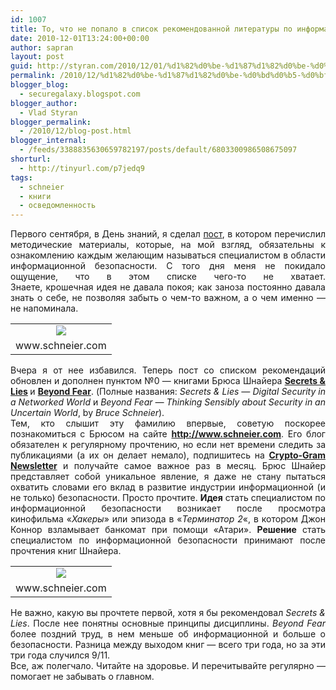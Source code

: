 ```yaml
---
id: 1007
title: То, что не попало в список рекомендованной литературы по информационной безопасности
date: 2010-12-01T13:24:00+00:00
author: sapran
layout: post
guid: http://styran.com/2010/12/01/%d1%82%d0%be-%d1%87%d1%82%d0%be-%d0%bd%d0%b5-%d0%bf%d0%be%d0%bf%d0%b0%d0%bb%d0%be-%d0%b2-%d1%81%d0%bf%d0%b8%d1%81%d0%be%d0%ba-%d1%80%d0%b5%d0%ba%d0%be%d0%bc%d0%b5%d0%bd%d0%b4%d0%be%d0%b2%d0%b0%d0%bd/
permalink: /2010/12/%d1%82%d0%be-%d1%87%d1%82%d0%be-%d0%bd%d0%b5-%d0%bf%d0%be%d0%bf%d0%b0%d0%bb%d0%be-%d0%b2-%d1%81%d0%bf%d0%b8%d1%81%d0%be%d0%ba-%d1%80%d0%b5%d0%ba%d0%be%d0%bc%d0%b5%d0%bd%d0%b4%d0%be%d0%b2%d0%b0%d0%bd/
blogger_blog:
  - securegalaxy.blogspot.com
blogger_author:
  - Vlad Styran
blogger_permalink:
  - /2010/12/blog-post.html
blogger_internal:
  - /feeds/3388835630659782197/posts/default/6803300986508675097
shorturl:
  - http://tinyurl.com/p7jedq9
tags:
  - schneier
  - книги
  - осведомленность
---
```

<div style="text-align: justify;">
  Первого сентября, в День знаний, я сделал <a href="http://securegalaxy.blogspot.com/2010/09/blog-post.html">пост</a>, в котором перечислил методические&nbsp;материалы, которые, на мой взгляд, обязательны к ознакомлению каждым&nbsp;желающим&nbsp;называться специалистом в области информационной безопасности. С того дня меня не покидало ощущение, что в этом списке чего-то не&nbsp;хватает. Знаете,&nbsp;крошечная&nbsp;идея не давала покоя; как заноза постоянно давала знать о себе, не позволяя забыть о чем-то важном, а о чем именно &#8212; не напоминала.
</div>

<table cellpadding="5" cellspacing="0" style="float: left; text-align: left;">
  <tr>
    <td style="text-align: center;">
      <a href="https://www.schneier.com/book-sandl.html" style="margin-left: auto; margin-right: auto;"><img border="0" src="https://www.schneier.com/images/cover-sandl-200h.jpg" /></a>
    </td>
  </tr>
  
  <tr>
    <td style="text-align: center;">
      www.schneier.com
    </td>
  </tr>
</table>

<div style="text-align: justify;">
  Вчера я от нее избавился. Теперь пост со списком рекомендаций обновлен и дополнен пунктом №0 &#8212;&nbsp;книгами&nbsp;Брюса Шнайера&nbsp;<a href="https://www.schneier.com/book-sandl.html"><b>Secrets & Lies</b></a><b> </b>и <a href="https://www.schneier.com/book-beyondfear.html"><b>Beyond Fear</b></a>. (Полные названия:&nbsp;<i>Secrets & Lies &#8212;&nbsp;Digital Security in a Networked World </i>и&nbsp;<i>Beyond Fear &#8212;&nbsp;Thinking Sensibly about Security in an Uncertain World</i>, by <i>Bruce Schneier</i>).
</div>

<div style="text-align: justify;">
  Тем, кто слышит эту фамилию впервые, советую поскорее познакомиться с Брюсом на сайте <a href="http://www.schneier.com/"><b>http://www.schneier.com</b></a>. Его блог обязателен к регулярному прочтению, но если нет времени следить за публикациями (а их он делает немало), подпишитесь на <a href="https://www.schneier.com/crypto-gram.html"><b>Crypto-Gram Newsletter</b></a> и получайте самое важное раз в месяц.&nbsp;Брюс Шнайер представляет собой&nbsp;уникальное явление, я даже не стану пытаться охватить словами его вклад в развитие индустрии информационной&nbsp;(и не только) безопасности.&nbsp;Просто&nbsp;прочтите.&nbsp;<b>Идея</b> стать специалистом по информационной безопасности возникает после просмотра кинофильма &#171;<i>Хакеры</i>&#187; или эпизода в &#171;<i>Терминатор 2</i>&#171;, в котором Джон Коннор взламывает банкомат при помощи &#171;Атари&#187;. <b>Решение</b> стать специалистом по информационной безопасности принимают после прочтения книг Шнайера.
</div>

<table cellpadding="5" cellspacing="0" style="float: right; text-align: right;">
  <tr>
    <td style="text-align: center;">
      <a href="https://www.schneier.com/book-beyondfear.html" style="clear: right; margin-bottom: 1em; margin-left: auto; margin-right: auto;"><img border="0" src="https://www.schneier.com/images/cover-beyondfear-150h.jpg" /></a>
    </td>
  </tr>
  
  <tr>
    <td style="text-align: center;">
      www.schneier.com
    </td>
  </tr>
</table>

<div style="text-align: justify;">
  Не важно, какую вы прочтете первой, хотя я бы рекомендовал <i>Secrets & Lies</i>. После нее понятны основные принципы дисциплины. <i>Beyond Fear</i> более поздний труд, в нем меньше об информационной и больше о безопасности. Разница между выходом книг &#8212; всего три года, но за эти три года случился 9/11.
</div>

<div style="text-align: justify;">
  Все, аж полегчало. Читайте на здоровье. И перечитывайте регулярно &#8212; помогает не забывать о главном.
</div>

<div class="addtoany_share_save_container addtoany_content_bottom">
  <div class="a2a_kit a2a_kit_size_32 addtoany_list a2a_target" id="wpa2a_134">
    <a class="a2a_button_facebook" href="http://www.addtoany.com/add_to/facebook?linkurl=https%3A%2F%2Fblog.styran.com%2F2010%2F12%2F%25d1%2582%25d0%25be-%25d1%2587%25d1%2582%25d0%25be-%25d0%25bd%25d0%25b5-%25d0%25bf%25d0%25be%25d0%25bf%25d0%25b0%25d0%25bb%25d0%25be-%25d0%25b2-%25d1%2581%25d0%25bf%25d0%25b8%25d1%2581%25d0%25be%25d0%25ba-%25d1%2580%25d0%25b5%25d0%25ba%25d0%25be%25d0%25bc%25d0%25b5%25d0%25bd%25d0%25b4%25d0%25be%25d0%25b2%25d0%25b0%25d0%25bd%2F&linkname=%D0%A2%D0%BE%2C%20%D1%87%D1%82%D0%BE%20%D0%BD%D0%B5%20%D0%BF%D0%BE%D0%BF%D0%B0%D0%BB%D0%BE%20%D0%B2%20%D1%81%D0%BF%D0%B8%D1%81%D0%BE%D0%BA%20%D1%80%D0%B5%D0%BA%D0%BE%D0%BC%D0%B5%D0%BD%D0%B4%D0%BE%D0%B2%D0%B0%D0%BD%D0%BD%D0%BE%D0%B9%20%D0%BB%D0%B8%D1%82%D0%B5%D1%80%D0%B0%D1%82%D1%83%D1%80%D1%8B%20%D0%BF%D0%BE%20%D0%B8%D0%BD%D1%84%D0%BE%D1%80%D0%BC%D0%B0%D1%86%D0%B8%D0%BE%D0%BD%D0%BD%D0%BE%D0%B9%20%D0%B1%D0%B5%D0%B7%D0%BE%D0%BF%D0%B0%D1%81%D0%BD%D0%BE%D1%81%D1%82%D0%B8" title="Facebook" rel="nofollow" target="_blank"></a><a class="a2a_button_twitter" href="http://www.addtoany.com/add_to/twitter?linkurl=https%3A%2F%2Fblog.styran.com%2F2010%2F12%2F%25d1%2582%25d0%25be-%25d1%2587%25d1%2582%25d0%25be-%25d0%25bd%25d0%25b5-%25d0%25bf%25d0%25be%25d0%25bf%25d0%25b0%25d0%25bb%25d0%25be-%25d0%25b2-%25d1%2581%25d0%25bf%25d0%25b8%25d1%2581%25d0%25be%25d0%25ba-%25d1%2580%25d0%25b5%25d0%25ba%25d0%25be%25d0%25bc%25d0%25b5%25d0%25bd%25d0%25b4%25d0%25be%25d0%25b2%25d0%25b0%25d0%25bd%2F&linkname=%D0%A2%D0%BE%2C%20%D1%87%D1%82%D0%BE%20%D0%BD%D0%B5%20%D0%BF%D0%BE%D0%BF%D0%B0%D0%BB%D0%BE%20%D0%B2%20%D1%81%D0%BF%D0%B8%D1%81%D0%BE%D0%BA%20%D1%80%D0%B5%D0%BA%D0%BE%D0%BC%D0%B5%D0%BD%D0%B4%D0%BE%D0%B2%D0%B0%D0%BD%D0%BD%D0%BE%D0%B9%20%D0%BB%D0%B8%D1%82%D0%B5%D1%80%D0%B0%D1%82%D1%83%D1%80%D1%8B%20%D0%BF%D0%BE%20%D0%B8%D0%BD%D1%84%D0%BE%D1%80%D0%BC%D0%B0%D1%86%D0%B8%D0%BE%D0%BD%D0%BD%D0%BE%D0%B9%20%D0%B1%D0%B5%D0%B7%D0%BE%D0%BF%D0%B0%D1%81%D0%BD%D0%BE%D1%81%D1%82%D0%B8" title="Twitter" rel="nofollow" target="_blank"></a><a class="a2a_button_google_plus" href="http://www.addtoany.com/add_to/google_plus?linkurl=https%3A%2F%2Fblog.styran.com%2F2010%2F12%2F%25d1%2582%25d0%25be-%25d1%2587%25d1%2582%25d0%25be-%25d0%25bd%25d0%25b5-%25d0%25bf%25d0%25be%25d0%25bf%25d0%25b0%25d0%25bb%25d0%25be-%25d0%25b2-%25d1%2581%25d0%25bf%25d0%25b8%25d1%2581%25d0%25be%25d0%25ba-%25d1%2580%25d0%25b5%25d0%25ba%25d0%25be%25d0%25bc%25d0%25b5%25d0%25bd%25d0%25b4%25d0%25be%25d0%25b2%25d0%25b0%25d0%25bd%2F&linkname=%D0%A2%D0%BE%2C%20%D1%87%D1%82%D0%BE%20%D0%BD%D0%B5%20%D0%BF%D0%BE%D0%BF%D0%B0%D0%BB%D0%BE%20%D0%B2%20%D1%81%D0%BF%D0%B8%D1%81%D0%BE%D0%BA%20%D1%80%D0%B5%D0%BA%D0%BE%D0%BC%D0%B5%D0%BD%D0%B4%D0%BE%D0%B2%D0%B0%D0%BD%D0%BD%D0%BE%D0%B9%20%D0%BB%D0%B8%D1%82%D0%B5%D1%80%D0%B0%D1%82%D1%83%D1%80%D1%8B%20%D0%BF%D0%BE%20%D0%B8%D0%BD%D1%84%D0%BE%D1%80%D0%BC%D0%B0%D1%86%D0%B8%D0%BE%D0%BD%D0%BD%D0%BE%D0%B9%20%D0%B1%D0%B5%D0%B7%D0%BE%D0%BF%D0%B0%D1%81%D0%BD%D0%BE%D1%81%D1%82%D0%B8" title="Google+" rel="nofollow" target="_blank"></a><a class="a2a_button_linkedin" href="http://www.addtoany.com/add_to/linkedin?linkurl=https%3A%2F%2Fblog.styran.com%2F2010%2F12%2F%25d1%2582%25d0%25be-%25d1%2587%25d1%2582%25d0%25be-%25d0%25bd%25d0%25b5-%25d0%25bf%25d0%25be%25d0%25bf%25d0%25b0%25d0%25bb%25d0%25be-%25d0%25b2-%25d1%2581%25d0%25bf%25d0%25b8%25d1%2581%25d0%25be%25d0%25ba-%25d1%2580%25d0%25b5%25d0%25ba%25d0%25be%25d0%25bc%25d0%25b5%25d0%25bd%25d0%25b4%25d0%25be%25d0%25b2%25d0%25b0%25d0%25bd%2F&linkname=%D0%A2%D0%BE%2C%20%D1%87%D1%82%D0%BE%20%D0%BD%D0%B5%20%D0%BF%D0%BE%D0%BF%D0%B0%D0%BB%D0%BE%20%D0%B2%20%D1%81%D0%BF%D0%B8%D1%81%D0%BE%D0%BA%20%D1%80%D0%B5%D0%BA%D0%BE%D0%BC%D0%B5%D0%BD%D0%B4%D0%BE%D0%B2%D0%B0%D0%BD%D0%BD%D0%BE%D0%B9%20%D0%BB%D0%B8%D1%82%D0%B5%D1%80%D0%B0%D1%82%D1%83%D1%80%D1%8B%20%D0%BF%D0%BE%20%D0%B8%D0%BD%D1%84%D0%BE%D1%80%D0%BC%D0%B0%D1%86%D0%B8%D0%BE%D0%BD%D0%BD%D0%BE%D0%B9%20%D0%B1%D0%B5%D0%B7%D0%BE%D0%BF%D0%B0%D1%81%D0%BD%D0%BE%D1%81%D1%82%D0%B8" title="LinkedIn" rel="nofollow" target="_blank"></a><a class="a2a_dd addtoany_share_save" href="https://www.addtoany.com/share"></a>
  </div>
</div>